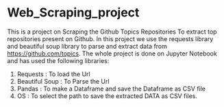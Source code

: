# Web_Scraping_project
This is a project on Scraping the Github Topics Repositories To extract top repositories present on Github.
In this project we use the requests library and beautiful soup library to parse and extract data from https://github.com/topics.
The whole project is done on Jupyter Notebook and has used the following libraries:
  1. Requests : To load the Url
  2. Beautiful Soup : To Parse the Url
  3. Pandas : To make a Dataframe and save the Dataframe as CSV file
  4. OS : To select the path to save the extracted DATA as CSV files. 
